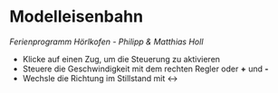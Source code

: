 # Modelleisenbahn

*Ferienprogramm H&ouml;rlkofen - Philipp & Matthias Holl*

* Klicke auf einen Zug, um die Steuerung zu aktivieren
* Steuere die Geschwindigkeit mit dem rechten Regler oder **+** und **-**
* Wechsle die Richtung im Stillstand mit <->